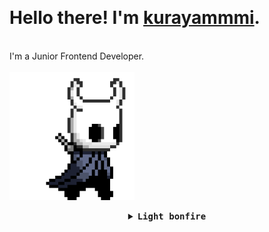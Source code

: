 <p align="center">
  <br>
  <samp>
    <h1>Hello there! I'm <b><a rel="nofollow noopener noreferrer" target="_blank" href="#">kurayammmi</a></b>.</h1>
    <br>I'm a Junior Frontend Developer.<br>

</samp>
  
  <br>
  <img src="https://raw.githubusercontent.com/TanZng/TanZng/master/assets/hollor_knight3.gif" width="200"/>

</p>


<!--  <p align="center"> 
<a href="https://www.linkedin.com/in/sulthannk/"><img alt="LinkedIn" src="https://img.shields.io/badge/-Sulthan_Mohaideen-blue?style=flat-square&logo=Linkedin&logoColor=white&link=https://www.linkedin.com/in/sulthannk/"></a>
<a href="https://twitter.com/SulthanNK"><img alt="Twitter" src="https://img.shields.io/badge/-SulthanNK-1ca0f1?style=flat-square&logo=twitter&logoColor=white&link=https://twitter.com/SulthanNK"></a>
<a href="https://dev.to/sulthannk"><img alt="Dev Community" src="https://img.shields.io/badge/-SulthanNK-black?style=flat-square&logo=dev.to&logoColor=white&link=https://dev.to/sulthannk"></a>
</p> -->


<details align="center">
 
  
<summary> <b> <samp> Light bonfire </samp></b></summary>
<samp>

  

---------------------------------------------------------------------------------------------------------------------------------------------------------------------------------
### 🤔 About
-  **Working :**  Web Development :computer: | Cloud :cloud: 
-  **Learning :** Full-Stack :zap: | Open-Source :fire:	
-  **Hobbies :** Books :books: | Music :headphones:
-  **Ask me about :** Anything!, I'm happy to help :v:
-  **Fun fact :** When most developer loves coffee:sweat_smile: But, I prefer tea :heart: 
-  **Pronouns :** He/Him/His :innocent:

---------------------------------------------------------------------------------------------------------------------------------------------------------------------------------


### 📊 Profile stats

[![kurayammmis's github stats](https://github-readme-stats.vercel.app/api?username=kurayammmi&show_icons=true&title_color=fff&icon_color=79ff97&text_color=9f9f9f&bg_color=151515)](https://github.com/kurayammmi/github-readme-stats)

-------------------------------------------------------------------------------------------------------------------------------------------------------------------------------




</samp>
</details>

